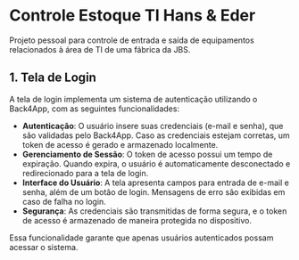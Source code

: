 # Controle Estoque TI Hans & Eder

Projeto pessoal para controle de entrada e saída de equipamentos relacionados à área de TI de uma fábrica da JBS.

## 1. Tela de Login

A tela de login implementa um sistema de autenticação utilizando o Back4App, com as seguintes funcionalidades:

- **Autenticação**: O usuário insere suas credenciais (e-mail e senha), que são validadas pelo Back4App. Caso as credenciais estejam corretas, um token de acesso é gerado e armazenado localmente.
- **Gerenciamento de Sessão**: O token de acesso possui um tempo de expiração. Quando expira, o usuário é automaticamente desconectado e redirecionado para a tela de login.
- **Interface do Usuário**: A tela apresenta campos para entrada de e-mail e senha, além de um botão de login. Mensagens de erro são exibidas em caso de falha no login.
- **Segurança**: As credenciais são transmitidas de forma segura, e o token de acesso é armazenado de maneira protegida no dispositivo.

Essa funcionalidade garante que apenas usuários autenticados possam acessar o sistema.
